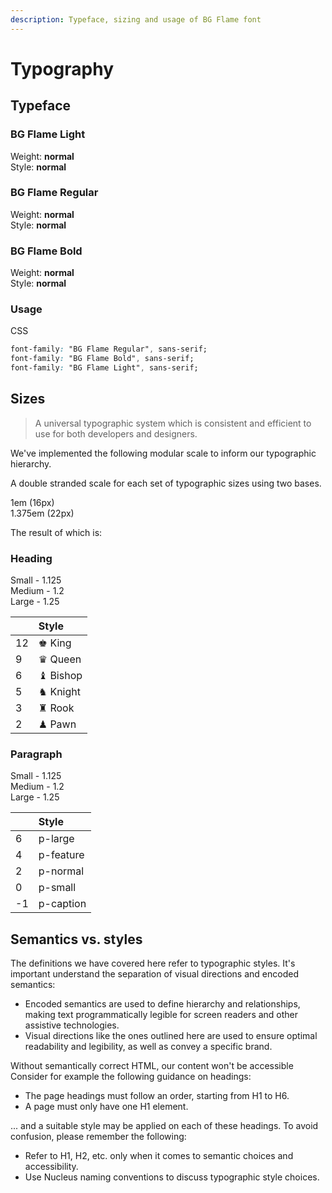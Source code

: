 ```yaml
---
description: Typeface, sizing and usage of BG Flame font
---
```


# Typography

## Typeface

### BG Flame Light

Weight: **normal**  
Style: **normal**

### BG Flame Regular

Weight: **normal**  
Style: **normal**

### BG Flame Bold

Weight: **normal**  
Style: **normal**

### Usage

CSS

```css
font-family: "BG Flame Regular", sans-serif;
font-family: "BG Flame Bold", sans-serif;
font-family: "BG Flame Light", sans-serif;
```

## Sizes

> A universal typographic system which is consistent and efficient to use for both developers and designers.

We've implemented the following modular scale to inform our typographic hierarchy.

A double stranded scale for each set of typographic sizes using two bases.

1em (16px)  
1.375em (22px)

The result of which is:

### Heading

Small - 1.125  
Medium - 1.2  
Large - 1.25

|  | Style |
| :--- | :--- |
| 12 | ♚ King |
| 9 | ♛ Queen |
| 6 | ♝ Bishop |
| 5 | ♞ Knight |
| 3 | ♜ Rook |
| 2 | ♟ Pawn |

### Paragraph

Small - 1.125  
Medium - 1.2  
Large - 1.25

|  | Style |
| :--- | :--- |
| 6 | p-large |
| 4 | p-feature |
| 2 | p-normal |
| 0 | p-small |
| -1 | p-caption |

## Semantics vs. styles

The definitions we have covered here refer to typographic styles. It's important understand the separation of visual directions and encoded semantics:

* Encoded semantics are used to define hierarchy and relationships, making text programmatically legible for screen readers and other assistive technologies.
* Visual directions like the ones outlined here are used to ensure optimal readability and legibility, as well as convey a specific brand.

Without semantically correct HTML, our content won't be accessible Consider for example the following guidance on headings:

* The page headings must follow an order, starting from H1 to H6.
* A page must only have one H1 element.

... and a suitable style may be applied on each of these headings. To avoid confusion, please remember the following:

* Refer to H1, H2, etc. only when it comes to semantic choices and accessibility.
* Use Nucleus naming conventions to discuss typographic style choices.

